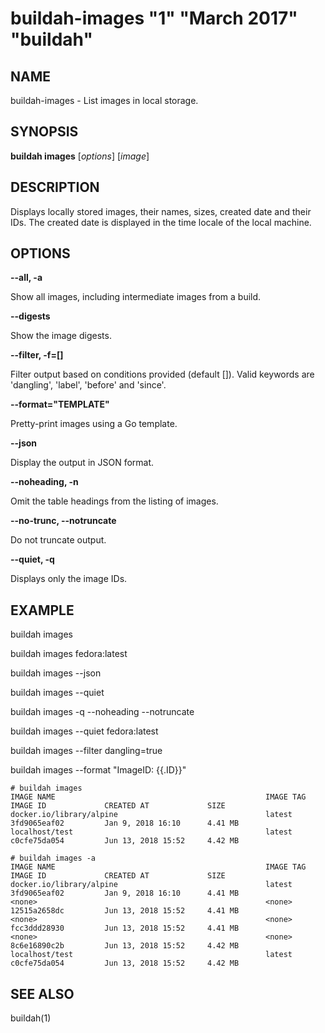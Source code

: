 # buildah-images "1" "March 2017" "buildah"

## NAME
buildah\-images - List images in local storage.

## SYNOPSIS
**buildah images** [*options*] [*image*]

## DESCRIPTION
Displays locally stored images, their names, sizes, created date and their IDs.
The created date is displayed in the time locale of the local machine.

## OPTIONS

**--all, -a**

Show all images, including intermediate images from a build.

**--digests**

Show the image digests.

**--filter, -f=[]**

Filter output based on conditions provided (default []).  Valid
keywords are 'dangling', 'label', 'before' and 'since'.

**--format="TEMPLATE"**

Pretty-print images using a Go template.

**--json**

Display the output in JSON format.

**--noheading, -n**

Omit the table headings from the listing of images.

**--no-trunc, --notruncate**

Do not truncate output.

**--quiet, -q**

Displays only the image IDs.

## EXAMPLE

buildah images

buildah images fedora:latest

buildah images --json

buildah images --quiet

buildah images -q --noheading --notruncate

buildah images --quiet fedora:latest

buildah images --filter dangling=true

buildah images --format "ImageID: {{.ID}}"

```
# buildah images
IMAGE NAME                                               IMAGE TAG            IMAGE ID             CREATED AT             SIZE
docker.io/library/alpine                                 latest               3fd9065eaf02         Jan 9, 2018 16:10      4.41 MB
localhost/test                                           latest               c0cfe75da054         Jun 13, 2018 15:52     4.42 MB
```

```
# buildah images -a
IMAGE NAME                                               IMAGE TAG            IMAGE ID             CREATED AT             SIZE
docker.io/library/alpine                                 latest               3fd9065eaf02         Jan 9, 2018 16:10      4.41 MB
<none>                                                   <none>               12515a2658dc         Jun 13, 2018 15:52     4.41 MB
<none>                                                   <none>               fcc3ddd28930         Jun 13, 2018 15:52     4.41 MB
<none>                                                   <none>               8c6e16890c2b         Jun 13, 2018 15:52     4.42 MB
localhost/test                                           latest               c0cfe75da054         Jun 13, 2018 15:52     4.42 MB
```

## SEE ALSO
buildah(1)
